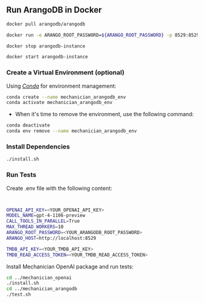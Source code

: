
## Run ArangoDB in Docker

```bash
docker pull arangodb/arangodb
```

```bash
docker run -e ARANGO_ROOT_PASSWORD=${ARANGO_ROOT_PASSWORD} -p 8529:8529 -d --name arangodb-instance arangodb/arangodb
```

```bash
docker stop arangodb-instance
```

```bash
docker start arangodb-instance
```


### Create a Virtual Environment (optional)

Using [*Conda*](https://conda.io/projects/conda/en/latest/user-guide/getting-started.html#managing-python) for environment management:

```bash
conda create --name mechanician_arangodb_env
conda activate mechanician_arangodb_env
```

* When it's time to remove the environment, use the following command:

```bash
conda deactivate
conda env remove --name mechanician_arangodb_env
```

### Install Dependencies

```bash
./install.sh
```

### Run Tests

Create .env file with the following content:

```bash


OPENAI_API_KEY=<YOUR_OPENAI_API_KEY>
MODEL_NAME=gpt-4-1106-preview
CALL_TOOLS_IN_PARALLEL=True
MAX_THREAD_WORKERS=10
ARANGO_ROOT_PASSWORD=<YOUR_ARANGODB_ROOT_PASSWORD>
ARANGO_HOST=http://localhost:8529

TMDB_API_KEY=<YOUR_TMDB_API_KEY>
TMDB_READ_ACCESS_TOKEN=<YOUR_TMDB_READ_ACCESS_TOKEN>
```


Install Mechanician OpenAI package and run tests:

```bash
cd ../mechanician_openai
./install.sh
cd ../mechanician_arangodb
./test.sh
```